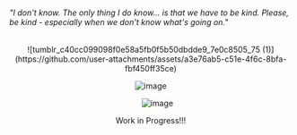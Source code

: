 ###### "I don't know. The only thing I do know... is that we have to be kind. Please, be kind - especially when we don't know what's going on."
<div align="center"> 
   ![tumblr_c40cc099098f0e58a5fb0f5b50dbdde9_7e0c8505_75 (1)](https://github.com/user-attachments/assets/a3e76ab5-c51e-4f6c-8bfa-fbf450ff35ce) <div/>



![image](https://github.com/user-attachments/assets/91879ca9-4b95-4078-a716-6b0ee3880c37)

  ‎ ‎ ‎ ‎ ‎ ‎ ![image](https://github.com/user-attachments/assets/769f6970-a2ac-4b21-b5d4-0629b76fb043)



Work in Progress!!!
